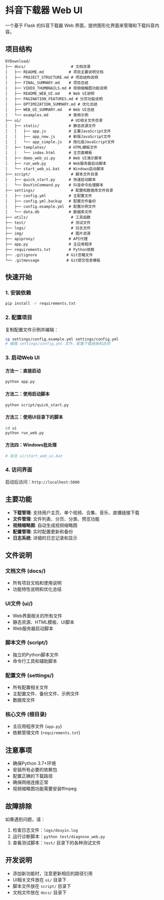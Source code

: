 # 抖音下载器 Web UI

一个基于 Flask 的抖音下载器 Web 界面，提供图形化界面来管理和下载抖音内容。

## 项目结构

```
DYDownload/
├── docs/                    # 文档目录
│   ├── README.md           # 项目主要说明文档
│   ├── PROJECT_STRUCTURE.md # 项目结构说明
│   ├── FINAL_SUMMARY.md    # 项目总结
│   ├── VIDEO_THUMBNAILS.md # 视频缩略图功能说明
│   ├── README_WEB_UI.md    # Web UI说明
│   ├── PAGINATION_FEATURES.md # 分页功能说明
│   ├── OPTIMIZATION_SUMMARY.md # 优化总结
│   ├── WEB_UI_SUMMARY.md   # Web UI总结
│   └── examples.md         # 使用示例
├── ui/                      # UI相关文件目录
│   ├── static/             # 静态资源文件
│   │   ├── app.js          # 主要JavaScript文件
│   │   ├── app_new.js      # 新版JavaScript文件
│   │   └── app_simple.js   # 简化版JavaScript文件
│   ├── templates/          # HTML模板文件
│   │   └── index.html      # 主页面模板
│   ├── demo_web_ui.py      # Web UI演示脚本
│   ├── run_web.py          # Web服务器启动脚本
│   └── start_web_ui.bat    # Windows启动脚本
├── script/                  # 脚本文件目录
│   ├── quick_start.py      # 快速启动脚本
│   └── DouYinCommand.py    # 抖音命令处理脚本
├── settings/                # 配置和数据库文件目录
│   ├── config.yml          # 主配置文件
│   ├── config.yml.backup   # 配置文件备份
│   ├── config.example.yml  # 配置示例文件
│   └── data.db             # 数据库文件
├── utils/                   # 工具函数
├── test/                    # 测试文件
├── logs/                    # 日志文件
├── img/                     # 图片资源
├── apiproxy/               # API代理
├── app.py                  # 主应用程序
├── requirements.txt        # Python依赖
├── .gitignore             # Git忽略文件
└── .gitmessage            # Git提交信息模板
```

## 快速开始

### 1. 安装依赖

```bash
pip install -r requirements.txt
```

### 2. 配置项目

复制配置文件示例并编辑：

```bash
cp settings/config.example.yml settings/config.yml
# 编辑 settings/config.yml 文件，配置下载链接和选项
```

### 3. 启动Web UI

#### 方法一：直接启动
```bash
python app.py
```

#### 方法二：使用启动脚本
```bash
python script/quick_start.py
```

#### 方法三：使用UI目录下的脚本
```bash
cd ui
python run_web.py
```

#### 方法四：Windows批处理
```bash
# 双击 ui/start_web_ui.bat
```

### 4. 访问界面

启动后访问：`http://localhost:5000`

## 主要功能

- **下载管理**: 支持用户主页、单个视频、合集、音乐、直播链接下载
- **文件管理**: 文件列表、分页、分类、预览功能
- **视频缩略图**: 自动生成视频缩略图
- **配置管理**: 实时配置更新和备份
- **日志系统**: 详细的日志记录和显示

## 文件说明

### 文档文件 (docs/)
- 所有项目文档和使用说明
- 功能特性说明和优化总结

### UI文件 (ui/)
- Web界面相关的所有文件
- 静态资源、HTML模板、UI脚本
- Web服务器启动脚本

### 脚本文件 (script/)
- 独立的Python脚本文件
- 命令行工具和辅助脚本

### 配置文件 (settings/)
- 所有配置相关文件
- 主配置文件、备份文件、示例文件
- 数据库文件

### 核心文件 (根目录)
- 主应用程序文件 (`app.py`)
- 依赖管理文件 (`requirements.txt`)

## 注意事项

- 确保Python 3.7+环境
- 安装所有必要的依赖包
- 配置正确的下载路径
- 确保网络连接正常
- 视频缩略图功能需要安装ffmpeg

## 故障排除

如果遇到问题，请：

1. 检查日志文件：`logs/douyin.log`
2. 运行诊断脚本：`python test/diagnose_web.py`
3. 查看测试脚本：`test/` 目录下的各种测试文件

## 开发说明

- 添加新功能时，注意更新相应的路径引用
- UI相关文件放在 `ui/` 目录下
- 脚本文件放在 `script/` 目录下
- 文档文件放在 `docs/` 目录下 

